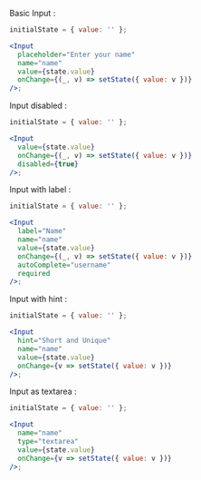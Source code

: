 Basic Input :

```jsx
initialState = { value: '' };

<Input
  placeholder="Enter your name"
  name="name"
  value={state.value}
  onChange={(_, v) => setState({ value: v })}
/>;
```

Input disabled :

```jsx
initialState = { value: '' };

<Input
  value={state.value}
  onChange={(_, v) => setState({ value: v })}
  disabled={true}
/>;
```

Input with label :

```jsx
initialState = { value: '' };

<Input
  label="Name"
  name="name"
  value={state.value}
  onChange={(_, v) => setState({ value: v })}
  autoComplete="username"
  required
/>;
```

Input with hint :

```jsx
initialState = { value: '' };

<Input
  hint="Short and Unique"
  name="name"
  value={state.value}
  onChange={v => setState({ value: v })}
/>;
```

Input as textarea :

```jsx
initialState = { value: '' };

<Input
  name="name"
  type="textarea"
  value={state.value}
  onChange={v => setState({ value: v })}
/>;
```
